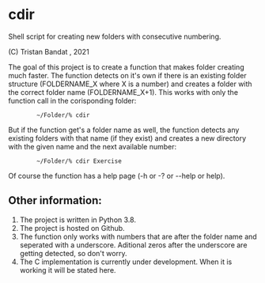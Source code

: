 # cdir
Shell script for creating new folders with consecutive numbering.

(C) Tristan Bandat , 2021

The goal of this project is to create a function that makes folder creating much faster.
The function detects on it's own if there is an existing folder structure 
(FOLDERNAME_X where X is a number) and creates a folder with the correct folder name (FOLDERNAME_X+1).
This works with only the function call in the corisponding folder:

            ~/Folder/% cdir

But if the function get's a folder name as well, the function detects any existing folders with 
that name (if they exist) and creates a new directory with the given name and the next available number:

            ~/Folder/% cdir Exercise

Of course the function has a help page (-h or -? or --help or help).

## Other information:

1) The project is written in Python 3.8.
2) The project is hosted on Github.
4) The function only works with numbers that are after the folder name and seperated 
    with a underscore. Aditional zeros after the underscore are getting detected, so don't worry.
5) The C implementation is currently under development. When it is working it will be stated here.
